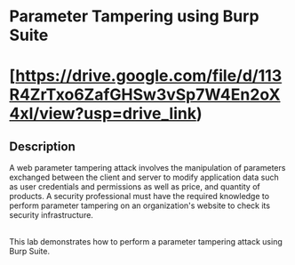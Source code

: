 <h1>Parameter Tampering using Burp Suite</h1>

 # [https://drive.google.com/file/d/113R4ZrTxo6ZafGHSw3vSp7W4En2oX4xI/view?usp=drive_link)

<h2>Description</h2>
A web parameter tampering attack involves the manipulation of parameters exchanged between the client and server to modify application data such as user credentials and permissions as well as price, and quantity of products. A security professional must have the required knowledge to perform parameter tampering on an organization's website to check its security infrastructure.<br />
<br />

This lab demonstrates how to perform a parameter tampering attack using Burp Suite.


